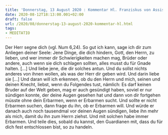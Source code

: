 ```yaml
---
title: 'Donnerstag, 13 August 2020 : Kommentar Hl. Franziskus von Assisi'
date: 2020-08-12T18:13:00.001+02:00
draft: false
url: /2020/08/donnerstag-13-august-2020-kommentar-hl.html
tags: 
- MEDITATIO
---
```


Der Herr segne dich (vgl. Num 6,24). So gut ich kann, sage ich dir zum Anliegen deiner Seele: Jene Dinge, die dich hindern, Gott, den Herrn, zu lieben, und wer immer dir Schwierigkeiten machen mag, Brüder oder andere, auch wenn sie dich schlagen sollten, alles musst du für Gnade halten. \[…\] Und liebe jene, die dir solches antun. Und du sollst nichts anderes von ihnen wollen, als was der Herr dir geben wird. Und darin liebe sie \[…\] Und daran will ich erkennen, ob du den Herrn und mich, seinen und deinen Knecht, liebst, wenn du Folgendes tust, nämlich: Es darf keinen Bruder auf der Welt geben, mag er auch gesündigt haben, soviel er nur sündigen konnte, der deine Augen gesehen hat und dann von dir fortgehen müsste ohne dein Erbarmen, wenn er Erbarmen sucht. Und sollte er nicht Erbarmen suchen, dann frage du ihn, ob er Erbarmen will. Und würde er danach auch noch tausendmal vor deinen Augen sündigen, liebe ihn mehr als mich, damit du ihn zum Herrn ziehst. Und mit solchen habe immer Erbarmen. Und teile dies, sobald du kannst, den Guardianen mit, dass du für dich fest entschlossen bist, so zu handeln.